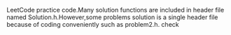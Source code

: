 LeetCode practice code.Many solution functions are included in header file named Solution.h.However,some problems solution is a single header file because of coding conveniently such as problem2.h.  check